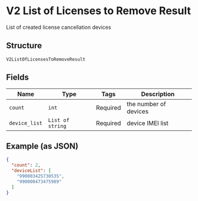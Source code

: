 
# V2 List of Licenses to Remove Result

List of created license cancellation devices

## Structure

`V2ListOfLicensesToRemoveResult`

## Fields

| Name | Type | Tags | Description |
|  --- | --- | --- | --- |
| `count` | `int` | Required | the number of devices |
| `device_list` | `List of string` | Required | device IMEI list |

## Example (as JSON)

```json
{
  "count": 2,
  "deviceList": [
    "990003425730535",
    "990000473475989"
  ]
}
```

